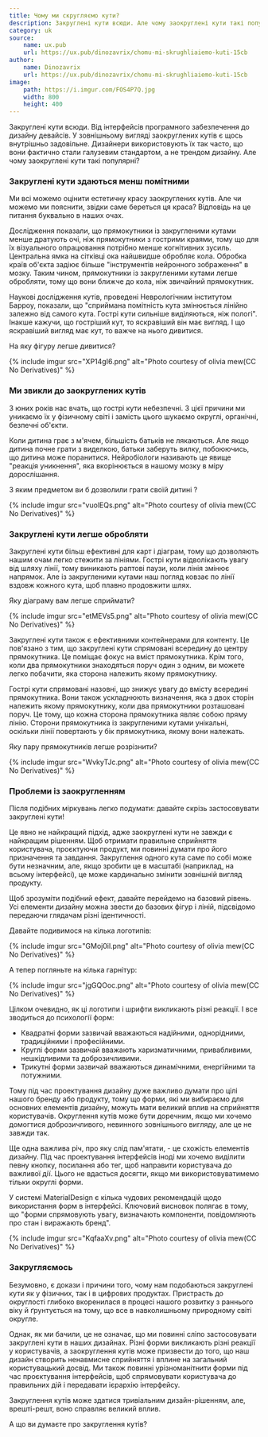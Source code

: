 ```yaml
---
title: Чому ми скругляємо кути?
description: Закруглені кути всюди. Але чому заокруглені кути такі популярні?
category: uk
source:
    name: ux.pub
    url: https://ux.pub/dinozavrix/chomu-mi-skrughliaiemo-kuti-15cb
author:
    name: Dinozavrix
    url: https://ux.pub/dinozavrix/chomu-mi-skrughliaiemo-kuti-15cb
image:
    path: https://i.imgur.com/FOS4P7Q.jpg
    width: 800
    height: 400
---
```


Закруглені кути всюди. Від інтерфейсів програмного забезпечення до дизайну девайсів. У зовнішньому вигляді заокруглених 
кутів є щось внутрішньо задовільне. Дизайнери використовують їх так часто, що вони фактично стали галузевим стандартом, 
а не трендом дизайну. Але чому заокруглені кути такі популярні?

### Закруглені кути здаються менш помітними

Ми всі можемо оцінити естетичну красу заокруглених кутів. Але чи можемо ми пояснити, звідки саме береться ця краса? 
Відповідь на це питання буквально в наших очах.

Дослідження показали, що прямокутники із закругленими кутами менше дратують очі, ніж прямокутники з гострими краями, тому 
що для їх візуального опрацювання потрібно менше когнітивних зусиль. Центральна ямка на сітківці ока найшвидше обробляє кола. 
Обробка країв об'єкта задіює більше "інструментів нейронного зображення" в мозку. Таким чином, прямокутники із закругленими 
кутами легше обробляти, тому що вони ближче до кола, ніж звичайний прямокутник.

Наукові дослідження кутів, проведені Неврологічним інститутом Барроу, показали, що "сприймана помітність кута змінюється 
лінійно залежно від самого кута. Гострі кути сильніше виділяються, ніж пологі". Інакше кажучи, що гостріший кут, то 
яскравіший він має вигляд. І що яскравіший вигляд має кут, то важче на нього дивитися.

На яку фігуру легше дивитися?

{% include imgur src="XP14gI6.png" alt="Photo courtesy of olivia mew(CC No Derivatives)" %}

### Ми звикли до заокруглених кутів

З юних років нас вчать, що гострі кути небезпечні. З цієї причини ми уникаємо їх у фізичному світі і замість цього шукаємо 
округлі, органічні, безпечні об'єкти.

Коли дитина грає з м'ячем, більшість батьків не лякаються. Але якщо дитина почне грати з виделкою, батьки заберуть вилку, 
побоюючись, що дитина може поранитися. Нейробіологи називають це явище "реакція уникнення", яка вкорінюється в нашому 
мозку в міру дорослішання.

З яким предметом ви б дозволили грати своїй дитині ?

{% include imgur src="vuolEQs.png" alt="Photo courtesy of olivia mew(CC No Derivatives)" %}

### Закруглені кути легше обробляти

Закруглені кути більш ефективні для карт і діаграм, тому що дозволяють нашим очам легко стежити за лініями. Гострі кути 
відволікають увагу від шляху лінії, тому виникають раптові паузи, коли лінія змінює напрямок. Але із закругленими кутами 
наш погляд ковзає по лінії вздовж кожного кута, щоб плавно продовжити шлях.

Яку діаграму вам легше сприймати?

{% include imgur src="etMEVs5.png" alt="Photo courtesy of olivia mew(CC No Derivatives)" %}

Закруглені кути також є ефективними контейнерами для контенту. Це пов'язано з тим, що закруглені кути спрямовані всередину 
до центру прямокутника. Це поміщає фокус на вміст прямокутника. Крім того, коли два прямокутники знаходяться поруч один 
з одним, ви можете легко побачити, яка сторона належить якому прямокутнику.

Гострі кути спрямовані назовні, що знижує увагу до вмісту всередині прямокутника. Вони також ускладнюють визначення, яка 
з двох сторін належить якому прямокутнику, коли два прямокутники розташовані поруч. Це тому, що кожна сторона прямокутника 
являє собою пряму лінію. Сторони прямокутника із закругленими кутами унікальні, оскільки лінії повертають у бік прямокутника, 
якому вони належать.

Яку пару прямокутників легше розрізнити?

{% include imgur src="WvkyTJc.png" alt="Photo courtesy of olivia mew(CC No Derivatives)" %}

### Проблеми із заокругленням

Після подібних міркувань легко подумати: давайте скрізь застосовувати закруглені кути!

Це явно не найкращий підхід, адже заокруглені кути не завжди є найкращим рішенням. Щоб отримати правильне сприйняття користувача, 
проєктуючи продукт, ми повинні думати про його призначення та завдання. Закруглення одного кута саме по собі може бути незначним, 
але, якщо зробити це в масштабі (наприклад, на всьому інтерфейсі), це може кардинально змінити зовнішній вигляд продукту.

Щоб зрозуміти подібний ефект, давайте перейдемо на базовий рівень. Усі елементи дизайну можна звести до базових фігур і 
ліній, підсвідомо передаючи глядачам різні ідентичності.

Давайте подивимося на кілька логотипів:

{% include imgur src="GMoj0il.png" alt="Photo courtesy of olivia mew(CC No Derivatives)" %}

А тепер погляньте на кілька гарнітур:

{% include imgur src="jgGQOoc.png" alt="Photo courtesy of olivia mew(CC No Derivatives)" %}

Цілком очевидно, як ці логотипи і шрифти викликають різні реакції. І все зводиться до психології форм:

- Квадратні форми зазвичай вважаються надійними, однорідними, традиційними і професійними.
- Круглі форми зазвичай вважають харизматичними, привабливими, нешкідливими та доброзичливими.
- Трикутні форми зазвичай вважаються динамічними, енергійними та потужними.

Тому під час проектування дизайну дуже важливо думати про цілі нашого бренду або продукту, тому що форми, які ми вибираємо 
для основних елементів дизайну, можуть мати великий вплив на сприйняття користувачів. Округлення кутів може бути доречним, 
якщо ми хочемо домогтися доброзичливого, невинного зовнішнього вигляду, але це не завжди так.

Ще одна важлива річ, про яку слід пам'ятати, - це схожість елементів дизайну. Під час проектування інтерфейсів іноді ми 
хочемо виділити певну кнопку, посилання або тег, щоб направити користувача до важливої дії. Цього не вдасться досягти, 
якщо ми використовуватимемо тільки округлі форми.

У системі MaterialDesign є кілька чудових рекомендацій щодо використання форм в інтерфейсі. Ключовий висновок полягає в 
тому, що "форми спрямовують увагу, визначають компоненти, повідомляють про стан і виражають бренд".

{% include imgur src="KqfaaXv.png" alt="Photo courtesy of olivia mew(CC No Derivatives)" %}

### Закругляємось

Безумовно, є докази і причини того, чому нам подобаються закруглені кути як у фізичних, так і в цифрових продуктах. 
Пристрасть до округлості глибоко вкоренилася в процесі нашого розвитку з раннього віку й ґрунтується на тому, що все в 
навколишньому природному світі округле.

Однак, як ми бачили, це не означає, що ми повинні сліпо застосовувати закруглені кути в наших дизайнах. Різні форми 
викликають різні реакції у користувачів, а заокруглення кутів може призвести до того, що наш дизайн створить ненавмисне 
сприйняття і вплине на загальний користувацький досвід. Ми також повинні урізноманітнити форми під час проєктування інтерфейсів, 
щоб спрямовувати користувача до правильних дій і передавати ієрархію інтерфейсу.

Закруглення кутів може здатися тривіальним дизайн-рішенням, але, врешті-решт, воно справляє великий вплив.

А що ви думаєте про закруглення кутів?


